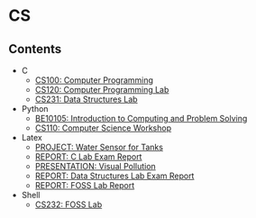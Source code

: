 # CS
## Contents
* C
    * [CS100: Computer Programming](https://gitlab.com/rrdf/compsci/tree/master/C/CS100)
    * [CS120: Computer Programming Lab](https://gitlab.com/rrdf/compsci/tree/master/C/CS120)
    * [CS231: Data Structures Lab](https://gitlab.com/rrdf/compsci/tree/master/C/CS231)
* Python
    * [BE10105: Introduction to Computing and Problem Solving](https://gitlab.com/rrdf/compsci/tree/master/Python/BE10105)
    * [CS110: Computer Science Workshop](https://gitlab.com/rrdf/compsci/tree/master/Python/CS110)
* Latex
    * [PROJECT: Water Sensor for Tanks](https://gitlab.com/rrdf/compsci/tree/master/LaTeX/Water%20Sensor%20for%20Tanks)
    * [REPORT: C Lab Exam Report](https://gitlab.com/rrdf/compsci/tree/master/LaTeX/C%20Lab%20Exam%20Report)
    * [PRESENTATION: Visual Pollution](https://gitlab.com/rrdf/compsci/tree/master/LaTeX/Visual%20Pollution)
    * [REPORT: Data Structures Lab Exam Report](https://gitlab.com/rrdf/compsci/tree/master/LaTeX/Data%20Structures%20Lab%20Exam%20Report)
    * [REPORT: FOSS Lab Report](https://gitlab.com/rrdf/compsci/tree/master/LaTeX/FOSS%20Lab%20Report)
* Shell
    * [CS232: FOSS Lab](https://gitlab.com/rrdf/compsci/tree/d0e48814/Shell/CS232)